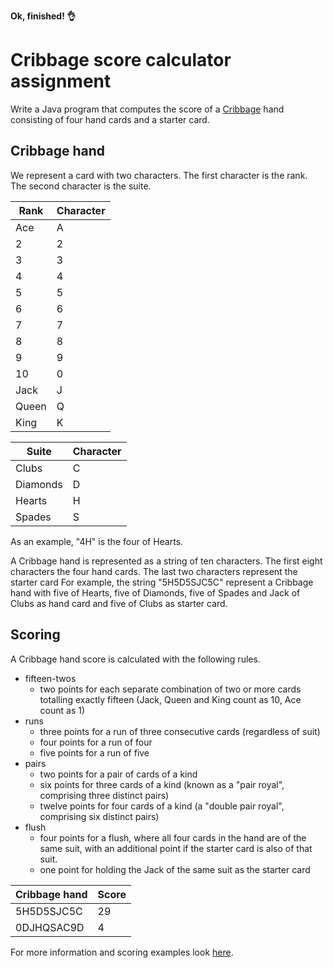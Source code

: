 **Ok, finished! :ok_hand:**

# Cribbage score calculator assignment

Write a Java program that computes the score of a [Cribbage](https://en.wikipedia.org/wiki/Rules_of_cribbage) hand consisting of four hand cards and a starter card.

## Cribbage hand

We represent a card with two characters. The first character is the rank. The second character is the suite.

|Rank|Character|
|----|---------|
|Ace   |A|
|2|2|
|3|3|
|4|4|
|5|5|
|6|6|
|7|7|
|8|8|
|9|9|
|10|0|
|Jack|J|
|Queen|Q|
|King|K|

|Suite|Character|
|-----|--------|
|Clubs|C|
|Diamonds|D|
|Hearts|H|
|Spades|S|

As an example, "4H" is the four of Hearts.

A Cribbage hand is represented as a string of ten characters. The first eight characters the four hand cards. The last two characters represent the starter card
For example, the string "5H5D5SJC5C" represent a Cribbage hand with five of Hearts, five of Diamonds, five of Spades and Jack of Clubs as hand card and five of Clubs as starter card.
 
## Scoring

A Cribbage hand score is calculated with the following rules.
* fifteen-twos
  * two points for each separate combination of two or more cards totalling exactly fifteen (Jack, Queen and King count as 10, Ace count as 1)
* runs
  * three points for a run of three consecutive cards (regardless of suit)
  * four points for a run of four
  * five points for a run of five
* pairs
  * two points for a pair of cards of a kind
  * six points for three cards of a kind (known as a "pair royal", comprising three distinct pairs)
  * twelve points for four cards of a kind (a "double pair royal", comprising six distinct pairs)
* flush
  * four points for a flush, where all four cards in the hand are of the same suit, with an additional point if the starter card is also of that suit.
  * one point for holding the Jack of the same suit as the starter card

| Cribbage hand | Score |
|-------|--------|
|5H5D5SJC5C|29|
|0DJHQSAC9D|4|

For more information and scoring examples look [here](https://en.wikipedia.org/wiki/Rules_of_cribbage).
